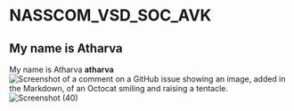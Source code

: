 # NASSCOM_VSD_SOC_AVK
## My name is Atharva
My name is Atharva
**atharva**
![Screenshot of a comment on a GitHub issue showing an image, added in the Markdown, of an Octocat smiling and raising a tentacle.](https://myoctocat.com/assets/images/base-octocat.svg)
![Screenshot (40)](https://github.com/user-attachments/assets/78f7a779-c906-4620-80ef-0252dbe79042)
